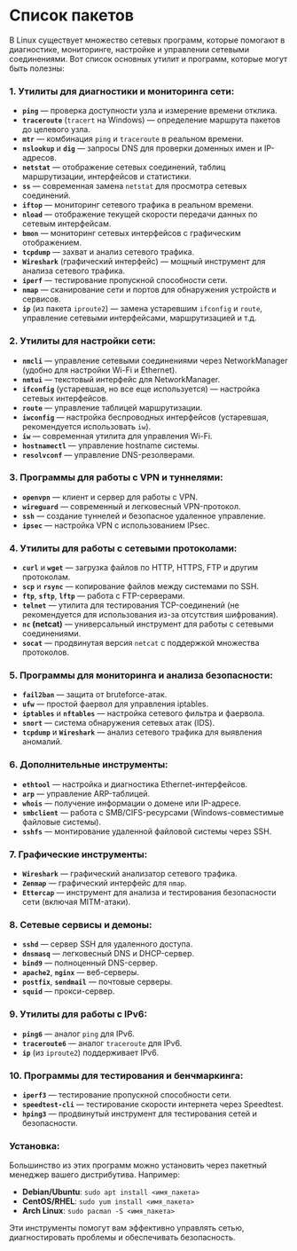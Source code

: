# Список пакетов

В Linux существует множество сетевых программ, которые помогают в диагностике, мониторинге, настройке и управлении сетевыми соединениями. Вот список основных утилит и программ, которые могут быть полезны:

### 1. **Утилиты для диагностики и мониторинга сети:**
   - **`ping`** — проверка доступности узла и измерение времени отклика.
   - **`traceroute`** (`tracert` на Windows) — определение маршрута пакетов до целевого узла.
   - **`mtr`** — комбинация `ping` и `traceroute` в реальном времени.
   - **`nslookup`** и **`dig`** — запросы DNS для проверки доменных имен и IP-адресов.
   - **`netstat`** — отображение сетевых соединений, таблиц маршрутизации, интерфейсов и статистики.
   - **`ss`** — современная замена `netstat` для просмотра сетевых соединений.
   - **`iftop`** — мониторинг сетевого трафика в реальном времени.
   - **`nload`** — отображение текущей скорости передачи данных по сетевым интерфейсам.
   - **`bmon`** — мониторинг сетевых интерфейсов с графическим отображением.
   - **`tcpdump`** — захват и анализ сетевого трафика.
   - **`Wireshark`** (графический интерфейс) — мощный инструмент для анализа сетевого трафика.
   - **`iperf`** — тестирование пропускной способности сети.
   - **`nmap`** — сканирование сети и портов для обнаружения устройств и сервисов.
   - **`ip`** (из пакета `iproute2`) — замена устаревшим `ifconfig` и `route`, управление сетевыми интерфейсами, маршрутизацией и т.д.

### 2. **Утилиты для настройки сети:**
   - **`nmcli`** — управление сетевыми соединениями через NetworkManager (удобно для настройки Wi-Fi и Ethernet).
   - **`nmtui`** — текстовый интерфейс для NetworkManager.
   - **`ifconfig`** (устаревшая, но все еще используется) — настройка сетевых интерфейсов.
   - **`route`** — управление таблицей маршрутизации.
   - **`iwconfig`** — настройка беспроводных интерфейсов (устаревшая, рекомендуется использовать `iw`).
   - **`iw`** — современная утилита для управления Wi-Fi.
   - **`hostnamectl`** — управление hostname системы.
   - **`resolvconf`** — управление DNS-резолверами.

### 3. **Программы для работы с VPN и туннелями:**
   - **`openvpn`** — клиент и сервер для работы с VPN.
   - **`wireguard`** — современный и легковесный VPN-протокол.
   - **`ssh`** — создание туннелей и безопасное удаленное управление.
   - **`ipsec`** — настройка VPN с использованием IPsec.

### 4. **Утилиты для работы с сетевыми протоколами:**
   - **`curl`** и **`wget`** — загрузка файлов по HTTP, HTTPS, FTP и другим протоколам.
   - **`scp`** и **`rsync`** — копирование файлов между системами по SSH.
   - **`ftp`**, **`sftp`**, **`lftp`** — работа с FTP-серверами.
   - **`telnet`** — утилита для тестирования TCP-соединений (не рекомендуется для использования из-за отсутствия шифрования).
   - **`nc` (netcat)** — универсальный инструмент для работы с сетевыми соединениями.
   - **`socat`** — продвинутая версия `netcat` с поддержкой множества протоколов.

### 5. **Программы для мониторинга и анализа безопасности:**
   - **`fail2ban`** — защита от bruteforce-атак.
   - **`ufw`** — простой фаервол для управления iptables.
   - **`iptables`** и **`nftables`** — настройка сетевого фильтра и фаервола.
   - **`snort`** — система обнаружения сетевых атак (IDS).
   - **`tcpdump`** и **`Wireshark`** — анализ сетевого трафика для выявления аномалий.

### 6. **Дополнительные инструменты:**
   - **`ethtool`** — настройка и диагностика Ethernet-интерфейсов.
   - **`arp`** — управление ARP-таблицей.
   - **`whois`** — получение информации о домене или IP-адресе.
   - **`smbclient`** — работа с SMB/CIFS-ресурсами (Windows-совместимые файловые системы).
   - **`sshfs`** — монтирование удаленной файловой системы через SSH.

### 7. **Графические инструменты:**
   - **`Wireshark`** — графический анализатор сетевого трафика.
   - **`Zenmap`** — графический интерфейс для `nmap`.
   - **`Ettercap`** — инструмент для анализа и тестирования безопасности сети (включая MITM-атаки).

### 8. **Сетевые сервисы и демоны:**
   - **`sshd`** — сервер SSH для удаленного доступа.
   - **`dnsmasq`** — легковесный DNS и DHCP-сервер.
   - **`bind9`** — полноценный DNS-сервер.
   - **`apache2`**, **`nginx`** — веб-серверы.
   - **`postfix`**, **`sendmail`** — почтовые серверы.
   - **`squid`** — прокси-сервер.

### 9. **Утилиты для работы с IPv6:**
   - **`ping6`** — аналог `ping` для IPv6.
   - **`traceroute6`** — аналог `traceroute` для IPv6.
   - **`ip`** (из `iproute2`) поддерживает IPv6.

### 10. **Программы для тестирования и бенчмаркинга:**
   - **`iperf3`** — тестирование пропускной способности сети.
   - **`speedtest-cli`** — тестирование скорости интернета через Speedtest.
   - **`hping3`** — продвинутый инструмент для тестирования сетей и безопасности.

### Установка:
Большинство из этих программ можно установить через пакетный менеджер вашего дистрибутива. Например:
- **Debian/Ubuntu**: `sudo apt install <имя_пакета>`
- **CentOS/RHEL**: `sudo yum install <имя_пакета>`
- **Arch Linux**: `sudo pacman -S <имя_пакета>`

Эти инструменты помогут вам эффективно управлять сетью, диагностировать проблемы и обеспечивать безопасность.
